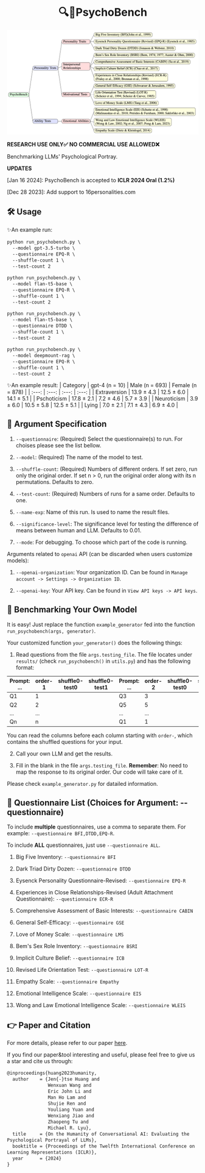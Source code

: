 <div align= "center">
    <h1> 🔍🤖PsychoBench</h1>
</div>

<div align="center">

</div>

</div>

<div align="center">
<img src="framework.jpg" width="750px">
</div>

**RESEARCH USE ONLY✅ NO COMMERCIAL USE ALLOWED❌**

Benchmarking LLMs' Psychological Portray.

**UPDATES**

[Jan 16 2024]: PsychoBench is accepted to **ICLR 2024 Oral (1.2%)**

[Dec 28 2023]: Add support to 16personalities.com

## 🛠️ Usage
✨An example run:
```
python run_psychobench.py \
  --model gpt-3.5-turbo \
  --questionnaire EPQ-R \
  --shuffle-count 1 \
  --test-count 2
```

```
python run_psychobench.py \
  --model flan-t5-base \
  --questionnaire EPQ-R \
  --shuffle-count 1 \
  --test-count 2
```

```
python run_psychobench.py \
  --model flan-t5-base \
  --questionnaire DTDD \
  --shuffle-count 1 \
  --test-count 2
```


```
python run_psychobench.py \
  --model deepmount-rag \
  --questionnaire EPQ-R \
  --shuffle-count 1 \
  --test-count 2
```

✨An example result:
| Category | gpt-4 (n = 10) | Male (n = 693) | Female (n = 878) |
| :---: | :---: | :---: | :---: |
| Extraversion | 13.9 $\pm$ 4.3 | 12.5 $\pm$ 6.0 | 14.1 $\pm$ 5.1 | 
| Pschoticism | 17.8 $\pm$ 2.1 | 7.2 $\pm$ 4.6 | 5.7 $\pm$ 3.9 | 
| Neuroticism | 3.9 $\pm$ 6.0 | 10.5 $\pm$ 5.8 | 12.5 $\pm$ 5.1 | 
| Lying | 7.0 $\pm$ 2.1 | 7.1 $\pm$ 4.3 | 6.9 $\pm$ 4.0 | 

## 🔧 Argument Specification
1. `--questionnaire`: (Required) Select the questionnaire(s) to run. For choises please see the list bellow.

2. `--model`: (Required) The name of the model to test.

3. `--shuffle-count`: (Required) Numbers of different orders. If set zero, run only the original order. If set n > 0, run the original order along with its n permutations. Defaults to zero.

4. `--test-count`: (Required) Numbers of runs for a same order. Defaults to one.

5. `--name-exp`: Name of this run. Is used to name the result files.

6. `--significance-level`: The significance level for testing the difference of means between human and LLM. Defaults to 0.01.

7. `--mode`: For debugging. To choose which part of the code is running.

Arguments related to `openai` API (can be discarded when users customize models):

1. `--openai-organization`: Your organization ID. Can be found in `Manage account -> Settings -> Organization ID`.

2. `--openai-key`: Your API key. Can be found in `View API keys -> API keys`.

## 🦙 Benchmarking Your Own Model
It is easy! Just replace the function `example_generator` fed into the function `run_psychobench(args, generator)`.

Your customized function `your_generator()` does the following things:

1. Read questions from the file `args.testing_file`. The file locates under `results/` (check `run_psychobench()` in `utils.py`) and has the following format:

| Prompt: ... | order-1 | shuffle0-test0 | shuffle0-test1 | Prompt: ... | order-2 | shuffle0-test0 | shuffle0-test1 |
| --- | --- | --- | --- | --- | --- | --- | --- |
| Q1 | 1 | | | Q3 | 3 | | |
| Q2 | 2 | | | Q5 | 5 | | |
| ... | ... | | | ... | ... | | |
| Qn | n | | | Q1 | 1 | | |

You can read the columns before each column starting with `order-`, which contains the shuffled questions for your input.

2. Call your own LLM and get the results.

3. Fill in the blank in the file `args.testing_file`. **Remember**: No need to map the response to its original order. Our code will take care of it.

Please check `example_generator.py` for datailed information.

## 📃 Questionnaire List (Choices for Argument: --questionnaire)
To include **multiple** questionnaires, use a comma to separate them. For example: `--questionnaire BFI,DTDD,EPQ-R`.

To include **ALL** questionnaires, just use `--questionnaire ALL`.

1. Big Five Inventory: `--questionnaire BFI`

2. Dark Triad Dirty Dozen: `--questionnaire DTDD`

3. Eysenck Personality Questionnaire-Revised: `--questionnaire EPQ-R`

4. Experiences in Close Relationships-Revised (Adult Attachment Questionnaire): `--questionnaire ECR-R`

5. Comprehensive Assessment of Basic Interests: `--questionnaire CABIN`

6. General Self-Efficacy: `--questionnaire GSE`

7. Love of Money Scale: `--questionnaire LMS`

8. Bem's Sex Role Inventory: `--questionnaire BSRI`

9. Implicit Culture Belief: `--questionnaire ICB`

10. Revised Life Orientation Test: `--questionnaire LOT-R`

11. Empathy Scale: `--questionnaire Empathy`

12. Emotional Intelligence Scale: `--questionnaire EIS`

13. Wong and Law Emotional Intelligence Scale: `--questionnaire WLEIS`

## 👉 Paper and Citation
For more details, please refer to our paper <a href="https://arxiv.org/abs/2310.01386">here</a>.

If you find our paper&tool interesting and useful, please feel free to give us a star and cite us through:
```
@inproceedings{huang2023humanity,
  author    = {Jen{-}tse Huang and
               Wenxuan Wang and
               Eric John Li and
               Man Ho Lam and
               Shujie Ren and
               Youliang Yuan and
               Wenxiang Jiao and
               Zhaopeng Tu and
               Michael R. Lyu},
  title     = {On the Humanity of Conversational AI: Evaluating the Psychological Portrayal of LLMs},
  booktitle = {Proceedings of the Twelfth International Conference on Learning Representations (ICLR)},
  year      = {2024}
}
```
